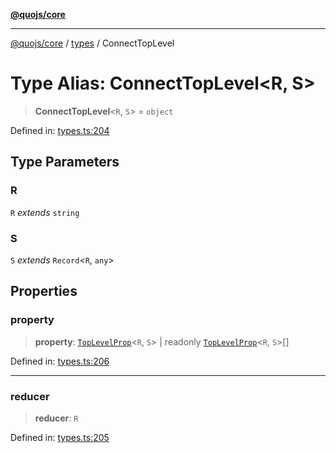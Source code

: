 [**@quojs/core**](../../README.md)

***

[@quojs/core](../../README.md) / [types](../README.md) / ConnectTopLevel

# Type Alias: ConnectTopLevel\<R, S\>

> **ConnectTopLevel**\<`R`, `S`\> = `object`

Defined in: [types.ts:204](https://github.com/quojs/quojs/blob/bb0aab212261db76d8cdd24be568e1eb39570c11/packages/core/src/types.ts#L204)

## Type Parameters

### R

`R` *extends* `string`

### S

`S` *extends* `Record`\<`R`, `any`\>

## Properties

### property

> **property**: [`TopLevelProp`](TopLevelProp.md)\<`R`, `S`\> \| readonly [`TopLevelProp`](TopLevelProp.md)\<`R`, `S`\>[]

Defined in: [types.ts:206](https://github.com/quojs/quojs/blob/bb0aab212261db76d8cdd24be568e1eb39570c11/packages/core/src/types.ts#L206)

***

### reducer

> **reducer**: `R`

Defined in: [types.ts:205](https://github.com/quojs/quojs/blob/bb0aab212261db76d8cdd24be568e1eb39570c11/packages/core/src/types.ts#L205)
